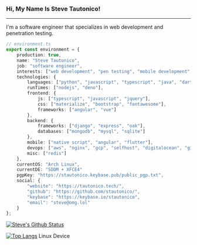 ### Hi, My Name Is Steve Tautonico!
-----------
I'm a software engineer that specializes in web development and penetration testing.

```typescript
// environment.ts
export const environment = {
    production: true,
    name: "Steve Tautonico",
    job: "software engineer",
    interests: ["web development", "pen testing", "mobile development", "networking", "it", "homelabs"],
    technologies: {
        languages: ["python", "javascript", "typescript", "java", "dart", "css", "less", "html", "rust", "c++"],
        runTimes: ["nodejs", "deno"],
        frontend: {
            js: ["typescript", "javascript", "jquery"],
            css: ["materialize", "bootstrap", "fontawesome"],
            frameworks: ["angular", "vue"]
        },
        backend: {
            frameworks: ["django", "express", "oak"],
            databases: ["mongodb", "mysql", "sqlite"]
        },
        mobile: ["native script", "angular", "flutter"],
        devops: ["aws", "nginx", "gcp", "selfhost", "digitalocean", "github actions", "webpack"],
        misc: ["redis"]
    },
    currentOS: "Arch Linux",
    currentDE: "SDDM + XFCE4"
    pgpKey: "https://stautonico.keybase.pub/public_pgp.txt",
    social: {
        "website": "https://tautonico.tech/",
        "github": "https://github.com/stautonico/",
        "keybase": "https://keybase.io/stautonico",
        "email": "steve@omg.lol"
    }
};
```
 
[![Steve's Github Status](https://github-readme-stats.vercel.app/api?username=stautonico&show_icons=true&theme=tokyonight)](https://github.com/anuraghazra/github-readme-stats)

[![Top Langs](https://github-readme-stats.vercel.app/api/top-langs/?username=stautonico)](https://github.com/anuraghazra/github-readme-stats)
Linux Device
